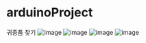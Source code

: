 # arduinoProject
 귀중품 찾기
![image](https://i.imgur.com/4j29QRo.jpg)
![image](https://i.imgur.com/JhFjo1I.jpg)
![image](https://i.imgur.com/U96z3uy.jpg)
![image](https://i.imgur.com/wjEd0fd.jpg)
